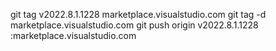git tag v2022.8.1.1228 marketplace.visualstudio.com
git tag -d marketplace.visualstudio.com
git push origin v2022.8.1.1228 :marketplace.visualstudio.com
